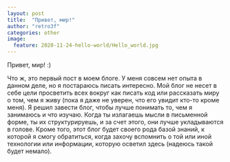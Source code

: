 ```yaml
---
layout: post
title:  "Привет, мир!"
author: "retro3f"
categories: other
image:
  feature: 2020-11-24-hello-world/Hello_world.jpg
---
```



Привет, мир! :)

Что ж, это первый пост в моем блоге. У меня совсем нет опыта в данном деле, но я постараюсь писать интересно. Мой блог не несет в себе цели просветить всех вокруг как писать код или рассказать миру о том, чем я живу (пока я даже не уверен, что его увидит кто-то кроме меня). Я решил завести блог, чтобы лучше понимать то, чем я занимаюсь и что изучаю. Когда ты излагаешь мысли в письменной форме, ты их структурируешь, и за счет этого, они лучше укладываются в голове. Кроме того, этот блог будет своего рода базой знаний, к которой я смогу обратиться, когда захочу вспомнить о той или иной технологии или информации, которую осветил здесь (надеюсь такой будет немало).